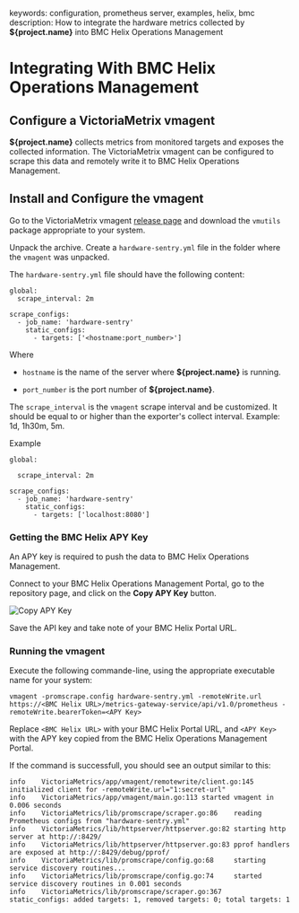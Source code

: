 keywords: configuration, prometheus server, examples, helix, bmc
description: How to integrate the hardware metrics collected by **${project.name}** into BMC Helix Operations Management

# Integrating With BMC Helix Operations Management

## Configure a VictoriaMetrix vmagent

**${project.name}** collects metrics from monitored targets and exposes the collected information. The VictoriaMetrix vmagent can be configured to scrape this data and remotely write it to BMC Helix Operations Management.

## Install and Configure the vmagent

Go to the VictoriaMetrix vmagent [release page](https://github.com/VictoriaMetrics/VictoriaMetrics/releases) and download the `vmutils` package appropriate to your system.

Unpack the archive. Create a `hardware-sentry.yml` file in the folder where the `vmagent` was unpacked.

The `hardware-sentry.yml` file should have the following content:

```
global:
  scrape_interval: 2m

scrape_configs:
  - job_name: 'hardware-sentry'
    static_configs:
      - targets: ['<hostname:port_number>']
```

Where

* `hostname` is the name of the server where **${project.name}** is running.

* `port_number` is the port number of **${project.name}**.

The `scrape_interval` is the `vmagent` scrape interval and be customized. It should be equal to or higher than the exporter's collect interval. Example: 1d, 1h30m, 5m.

Example
```
global:

  scrape_interval: 2m

scrape_configs:
  - job_name: 'hardware-sentry'
    static_configs:
      - targets: ['localhost:8080']
```

### Getting the BMC Helix APY Key

An APY key is required to push the data to BMC Helix Operations Management.

Connect to your BMC Helix Operations Management Portal, go to the repository page, and click on the **Copy APY Key** button.

![Copy APY Key](images/copy_apy_key.png)

Save the API key and take note of your BMC Helix Portal URL.

### Running the vmagent

Execute the following commande-line, using the appropriate executable name for your system:

```
vmagent -promscrape.config hardware-sentry.yml -remoteWrite.url https://<BMC Helix URL>/metrics-gateway-service/api/v1.0/prometheus -remoteWrite.bearerToken=<APY Key>
```

Replace `<BMC Helix URL>` with your BMC Helix Portal URL, and `<APY Key>` with the APY key copied from the BMC Helix Operations Management Portal.

If the command is successfull, you should see an output similar to this:

```
info    VictoriaMetrics/app/vmagent/remotewrite/client.go:145   initialized client for -remoteWrite.url="1:secret-url"
info    VictoriaMetrics/app/vmagent/main.go:113 started vmagent in 0.006 seconds
info    VictoriaMetrics/lib/promscrape/scraper.go:86    reading Prometheus configs from "hardware-sentry.yml"
info    VictoriaMetrics/lib/httpserver/httpserver.go:82 starting http server at http://:8429/
info    VictoriaMetrics/lib/httpserver/httpserver.go:83 pprof handlers are exposed at http://:8429/debug/pprof/
info    VictoriaMetrics/lib/promscrape/config.go:68     starting service discovery routines...
info    VictoriaMetrics/lib/promscrape/config.go:74     started service discovery routines in 0.001 seconds
info    VictoriaMetrics/lib/promscrape/scraper.go:367   static_configs: added targets: 1, removed targets: 0; total targets: 1
```